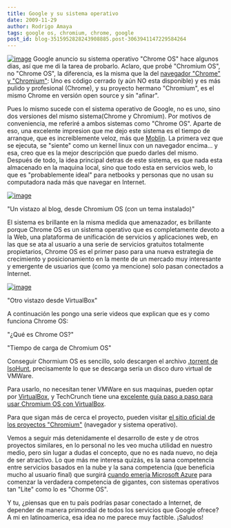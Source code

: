 ```yaml
---
title: Google y su sistema operativo
date: 2009-11-29
author: Rodrigo Amaya
tags: google os, chromium, chrome, google
post_id: blog-3515952828243908885.post-3063941147229584264
---
```


[![image](https://3.bp.blogspot.com/_ayvorITawE4/SxMktcOgsCI/AAAAAAAACPg/7_lz4Nm2Zqs/s200/chrome.jpg)](https://3.bp.blogspot.com/_ayvorITawE4/SxMktcOgsCI/AAAAAAAACPg/7_lz4Nm2Zqs/s1600/chrome.jpg) Google anuncio su sistema operativo "Chrome OS" hace algunos dias, así que me
di la tarea de probarlo. Aclaro, que probé "Chromium OS", no "Chrome OS", la diferencia, es la misma que la del [navegador "Chrome" y "Chromium"](http://www.srbyte.com/2008/09/un-vistazo-al-cdigo-de-google-chrome.html): Uno es código cerrado (y aún NO esta disponible) y es más pulido y profesional (Chrome), y su proyecto hermano "Chromium", es el mismo Chrome en versión open source y sin "afinar".

Pues lo mismo sucede con el sistema operativo de Google, no es uno, sino dos versiones del mismo sistema(Chrome y Chromium). Por motivos de conveniencia, me referiré a ambos sistemas como "Chrome OS". Aparte de eso, una excelente impresion que me dejo este sistema es el tiempo de arranque, que es increíblemente veloz, más que [Moblin](http://www.srbyte.com/2009/05/moblin-20-beta.html). La primera vez que se ejecuta, se "siente" como un kernel linux con un navegador encima... y esa, creo que es la mejor descripción que puedo darles del mismo. Después de todo, la idea principal detras de este sistema, es que nada esta almacenado en la maquina local, sino que todo esta en servicios web, lo que es "probablemente ideal" para netbooks y personas que no usan su computadora nada más que navegar en Internet.

[![image](https://4.bp.blogspot.com/_ayvorITawE4/SxMkWJHqKCI/AAAAAAAACPQ/dv6G-Ymi0pA/s320/ChromeOSByte.png)](https://4.bp.blogspot.com/_ayvorITawE4/SxMkWJHqKCI/AAAAAAAACPQ/dv6G-Ymi0pA/s1600/ChromeOSByte.png)

"Un vistazo al blog, desde Chromium OS (con un tema
instalado)"

El sistema es brillante en la misma medida que amenazador, es brillante porque Chrome OS es un sistema operativo que es completamente devoto a la Web, una plataforma de unificación de servicios y aplicaciones web, en las que se ata al usuario a una serie de servicios gratuitos totalmente propietarios, Chrome OS es el primer paso para una nueva estrategia de crecimiento y posicionamiento en la mente de un mercado muy interesante y emergente de usuarios que (como ya mencione) solo pasan conectados a Internet.

[![image](https://3.bp.blogspot.com/_ayvorITawE4/SxMkXr2jnbI/AAAAAAAACPY/dMRoQl_zJYs/s320/ChomeOSByte2.png)](https://3.bp.blogspot.com/_ayvorITawE4/SxMkXr2jnbI/AAAAAAAACPY/dMRoQl_zJYs/s1600/ChomeOSByte2.png)

"Otro vistazo desde
VirtualBox"

A continuación les pongo una serie videos que explican que es y como funciona Chrome OS:

"¿Qué es
Chrome OS?"

"Tiempo de
carga de Chromium OS"

Conseguir Chormium OS es sencillo, solo descargen el archivo [.torrent de IsoHunt](http://isohunt.com/torrent_details/142247665/Google+Chrome+OS?tab=summary), precisamente lo que se descarga sería un disco duro virtual de VMWare.

Para usarlo, no necesitan tener VMWare en sus maquinas, pueden optar por [VirtualBox](http://www.virtualbox.org/), y TechCrunch tiene una [excelente guía paso a paso para usar Chromium OS con VirtualBox](http://www.techcrunch.com/2009/11/19/guide-install-google-chrome-os/).

Para que sigan más de cerca el proyecto, pueden visitar [el sitio oficial de los proyectos "Chromium"](http://www.chromium.org/chromium-projects) (navegador y sistema operativo).

Vemos a seguir más detenidamente el desarrollo de este y de otros  proyectos similares, en lo personal no les veo mucha utilidad en nuestro medio, pero sin lugar a dudas el concepto, que no es nada nuevo, no deja de ser atractivo. Lo que más me interesa quizás, es la sana competencia entre servicios basados en la nube y la sana competencia (que beneficia mucho al usuario final) que surgirá [cuando emerja Microsoft Azure](http://www.microsoft.com/windowsazure/products/#) para comenzar la verdadera competencia de gigantes, con sistemas operativos tan "Lite" como lo es "Chorme OS".

Y tu, ¿piensas que en tu país podrías pasar conectado a Internet, de depender de manera primordial de todos los servicios que Google ofrece? A mi en latinoamerica, esa idea no me parece muy factible. ¡Saludos!